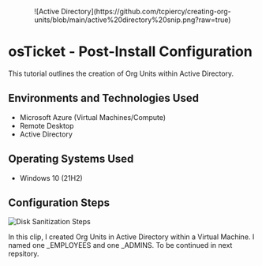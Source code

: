 <p align="center">
![Active Directory](https://github.com/tcpiercy/creating-org-units/blob/main/active%20directory%20snip.png?raw=true)  
<h1>osTicket - Post-Install Configuration</h1>
This tutorial outlines the creation of Org Units within Active Directory.<br />



<h2>Environments and Technologies Used</h2>

- Microsoft Azure (Virtual Machines/Compute)
- Remote Desktop
- Active Directory


<h2>Operating Systems Used </h2>

- Windows 10</b> (21H2)



<h2>Configuration Steps</h2>

<p>
<img src="https://i.imgur.com/DJmEXEB.png" height="80%" width="80%" alt="Disk Sanitization Steps"/>
</p>
<p>
In this clip, I created Org Units in Active Directory within a Virtual Machine. I named one _EMPLOYEES and one _ADMINS. To be continued in next repsitory.
</p>
<br />


